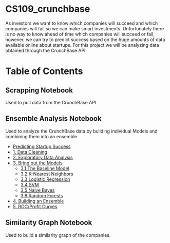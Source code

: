 # CS109_crunchbase

As investors we want to know which companies will succeed and which companies will fail so we can make smart investments. Unfortunately there is no way to know ahead of time which companies will succeed or fail, however, we can try to predict success based on the huge amounts of data available online about startups. For this project we will be analyzing data obtained through the CrunchBase API.

# Table of Contents

## Scrapping Notebook
Used to pull data from the CrunchBase API.

## Ensemble Analysis Notebook
Used to analyze the CrunchBase data by building individual Models and combining them into an ensemble.

* [Predicting Startup Success](#Predicting-Startup-Success)
* [1. Data Cleaning](#1.-Data-Cleaning)
* [2. Exploratory Data Analysis](#2.-Exploratory-Data-Analysis)
* [3. Bring out the Models](#3.-Bring-out-the-Models) 
    * [3.1 The Baseline Model](#3.1-The-Baseline-Model)
    * [3.2 K-Nearest Neighbors](#3.2-K-Nearest-Neighbors)
    * [3.3 Logistic Regression](#3.3-Logistic-Regression)
    * [3.4 SVM](#3.4-SVM)
    * [3.5 Naive Bayes](#3.5-Naive-Bayes)
    * [3.6 Random Forests](#3.6-Random-Forests)
* [4. Building an Ensemble](#4.-Building-an-Ensemble)
* [5. ROC/Profit Curves](#5.-ROC/Profit-Curves)

## Similarity Graph Notebook
Used to build a similarity graph of the companies.
